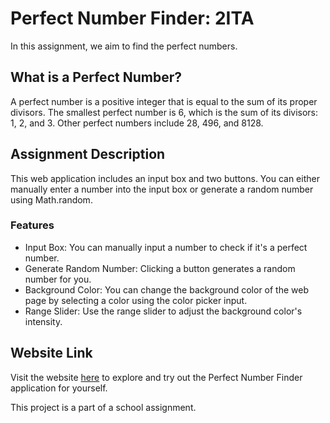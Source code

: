 # Perfect Number Finder: 2ITA

In this assignment, we aim to find the perfect numbers.

## What is a Perfect Number?

A perfect number is a positive integer that is equal to the sum of its proper divisors. The smallest perfect number is 6, which is the sum of its divisors: 1, 2, and 3. Other perfect numbers include 28, 496, and 8128.

## Assignment Description

This web application includes an input box and two buttons. You can either manually enter a number into the input box or generate a random number using Math.random.

### Features

- Input Box: You can manually input a number to check if it's a perfect number.
- Generate Random Number: Clicking a button generates a random number for you.
- Background Color: You can change the background color of the web page by selecting a color using the color picker input.
- Range Slider: Use the range slider to adjust the background color's intensity.

## Website Link

Visit the website [here](https://souplittle.github.io/2ITA-JS-DOM-2/) to explore and try out the Perfect Number Finder application for yourself.

This project is a part of a school assignment.

